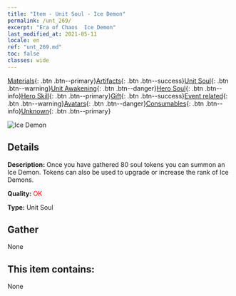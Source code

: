 ```yaml
---
title: "Item - Unit Soul - Ice Demon"
permalink: /unt_269/
excerpt: "Era of Chaos  Ice Demon"
last_modified_at: 2021-05-11
locale: en
ref: "unt_269.md"
toc: false
classes: wide
---
```

 [Materials](/Items/){: .btn .btn--primary}[Artifacts](/Items/Artifacts/){: .btn .btn--success}[Unit Soul](/Items/UnitSoul/){: .btn .btn--warning}[Unit Awakening](/Items/UnitAwakening/){: .btn .btn--danger}[Hero Soul](/Items/HeroSoul/){: .btn .btn--info}[Hero Skill](/Items/HeroSkill/){: .btn .btn--primary}[Gift](/Items/Gift/){: .btn .btn--success}[Event related](/Items/Events/){: .btn .btn--warning}[Avatars](/Items/Avatars/){: .btn .btn--danger}[Consumables](/Items/Consumables/){: .btn .btn--info}[Unknown](/Items/Unknown/){: .btn .btn--primary}

 ![Ice Demon](/images/u/ti_bingmo.jpg)

## Details
 **Description:** Once you have gathered 80 soul tokens you can summon an Ice Demon. Tokens can also be used to upgrade or increase the rank of Ice Demons.

 **Quality:** <span style="color: #FF0000">OK</span>

 **Type:** Unit Soul

## Gather

  None

## This item contains:

  None

